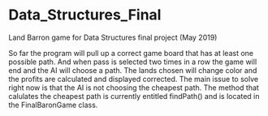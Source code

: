 # Data_Structures_Final
Land Barron game for Data Structures final project (May 2019)

So far the program will pull up a correct game board that has at least one possible path. And when pass is selected two times in a row the game will end and the AI will choose a path. The lands chosen will change color and the profits are calculated and displayed corrected. The main issue to solve right now is that the AI is not choosing the cheapest path. The method that calulates the cheapest path is currently entitled findPath() and is located in the FinalBaronGame class.
